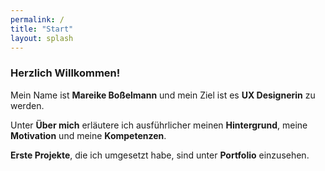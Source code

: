 ```yaml
---
permalink: /
title: "Start"
layout: splash
---
```

### Herzlich Willkommen!

Mein Name ist **Mareike Boßelmann** und mein Ziel ist es **UX Designerin** zu werden. 

Unter **Über mich** erläutere ich ausführlicher meinen **Hintergrund**, meine **Motivation** und meine **Kompetenzen**.

**Erste Projekte**, die ich umgesetzt habe, sind unter **Portfolio** einzusehen.
